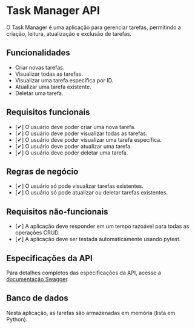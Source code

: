 # Task Manager API

O Task Manager é uma aplicação para gerenciar tarefas, permitindo a criação, leitura, atualização e exclusão de tarefas.

## Funcionalidades

- Criar novas tarefas.
- Visualizar todas as tarefas.
- Visualizar uma tarefa específica por ID.
- Atualizar uma tarefa existente.
- Deletar uma tarefa.

## Requisitos funcionais

- [✔] O usuário deve poder criar uma nova tarefa.
- [✔] O usuário deve poder visualizar todas as tarefas.
- [✔] O usuário deve poder visualizar uma tarefa específica.
- [✔] O usuário deve poder atualizar uma tarefa.
- [✔] O usuário deve poder deletar uma tarefa.

## Regras de negócio

- [✔] O usuário só pode visualizar tarefas existentes.
- [✔] O usuário só pode atualizar ou deletar tarefas existentes.

## Requisitos não-funcionais

- [✔] A aplicação deve responder em um tempo razoável para todas as operações CRUD.
- [✔] A aplicação deve ser testada automaticamente usando pytest.

## Especificações da API

Para detalhes completos das especificações da API, acesse a [documentação Swagger](https://app.swaggerhub.com/apis/AlielsonPequeno/api-de_gerenciamento_de_tarefas/1.0.0#/).

## Banco de dados

Nesta aplicação, as tarefas são armazenadas em memória (lista em Python).

